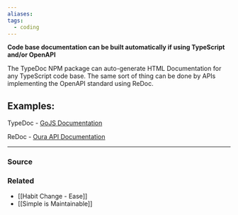 ```yaml
---
aliases: 
tags:
  - coding
---
```

**Code base documentation can be built automatically if using TypeScript and/or OpenAPI**

The TypeDoc NPM package can auto-generate HTML Documentation for any TypeScript code base. The same sort of thing can be done by APIs implementing the OpenAPI standard using ReDoc.

## Examples:

TypeDoc - [GoJS Documentation](https://gojs.net/latest/api/)

ReDoc - [Oura API Documentation](https://api.ouraring.com/v2/docs#tag/Daily-Activity)

---

### Source


### Related
- [[Habit Change - Ease]] 
- [[Simple is Maintainable]]